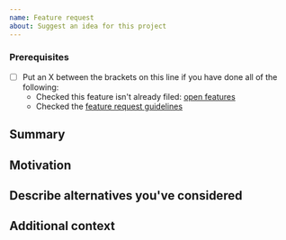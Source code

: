 ```yaml
---
name: Feature request
about: Suggest an idea for this project
---
```


### Prerequisites

- [ ] Put an X between the brackets on this line if you have done all of the
      following:
  - Checked this feature isn't already filed: [open features][open-features]
  - Checked the [feature request guidelines][feature-request-guidelines]

## Summary

<!-- One paragraph explanation of the feature. -->

## Motivation

<!-- Why are we doing this? What use cases does it support? What is the
     expected outcome? -->

## Describe alternatives you've considered

<!-- A clear and concise description of the alternative solutions you've
     considered. -->

## Additional context

<!-- Add any other context or code examples about the feature request here. -->

[open-features]: https://github.com/HunterLarco/twitter-v2/issues?q=is%3Aopen+is%3Aissue+label%3Aenhancement
[feature-request-guidelines]: https://github.com/HunterLarco/twitter-v2/blob/master/CONTRIBUTING.md#suggesting-enhancements
